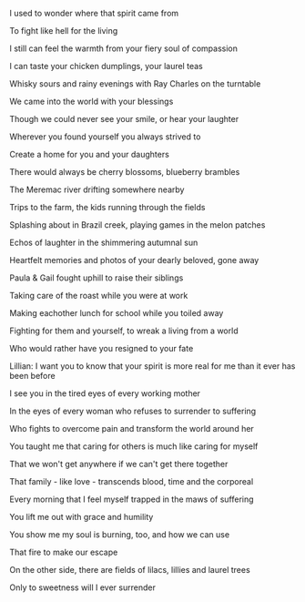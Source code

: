 I used to wonder where that spirit came from

To fight like hell for the living

I still can feel the warmth from your fiery soul of compassion

I can taste your chicken dumplings, your laurel teas

Whisky sours and rainy evenings with Ray Charles on the turntable



We came into the world with your blessings

Though we could never see your smile, or hear your laughter



Wherever you found yourself you always strived to

Create a home for you and your daughters

There would always be cherry blossoms, blueberry brambles

The Meremac river drifting somewhere nearby



Trips to the farm, the kids running through the fields

Splashing about in Brazil creek, playing games in the melon patches

Echos of laughter in the shimmering autumnal sun

Heartfelt memories and photos of your dearly beloved, gone away



Paula & Gail fought uphill to raise their siblings

Taking care of the roast while you were at work

Making eachother lunch for school while you toiled away

Fighting for them and yourself, to wreak a living from a world

Who would rather have you resigned to your fate



Lillian: I want you to know that your spirit is more real for me than it ever has been before

I see you in the tired eyes of every working mother

In the eyes of every woman who refuses to surrender to suffering

Who fights to overcome pain and transform the world around her



You taught me that caring for others is much like caring for myself

That we won't get anywhere if we can't get there together

That family - like love - transcends blood, time and the corporeal



Every morning that I feel myself trapped in the maws of suffering

You lift me out with grace and humility

You show me my soul is burning, too, and how we can use

That fire to make our escape



On the other side, there are fields of lilacs, lillies and laurel trees



Only to sweetness will I ever surrender

